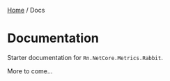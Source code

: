 [Home](/README.md) / Docs

# Documentation
Starter documentation for `Rn.NetCore.Metrics.Rabbit`.

More to come...

<!--(Rn.BuildScriptHelper){
	"version": "1.0.106",
	"replace": true
}(END)-->